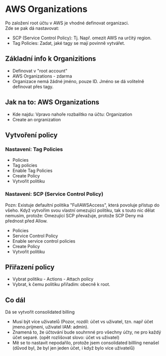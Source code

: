 # AWS Organizations
Po založení root účtu v AWS je vhodné definovat organizaci.  
Zde se pak dá nastavovat:
- SCP (Service Control Policy): Tj. Např. omezit AWS na určitý region.
- Tag Policies: Zadat, jaké tagy se mají povinně vytvářet.

## Základní info k Organizitions
- Definovat v "root account"
- AWS Organizations - zdarma
- Organizace nemá žádné jméno, pouze ID. Jméno se dá volitelně definovat přes tagy.

## Jak na to: AWS Organizations
- Kde najdu: Vpravo nahoře rozbalítko na účtu: Organization
- Create an orgranization

## Vytvoření policy

### Nastavení: Tag Policies
- Policies
- Tag policies
- Enable Tag Policies
- Create Policy
- Vytvořit politiku

### Nastavení: SCP (Service Control Policy)
Pozn: Existuje defaultní politika "FullAWSAccess", která povoluje přístup do všeho. Když vytvořím svou vlastní omezující politiku, tak s touto nic dělat nemusím, protože: Omezující SCP převažuje, protože SCP Deny má přednost před Allow.
- Policies
- Service Control Policy
- Enable service control policies
- Create Policy
- Vytvořit politiku

## Přiřazení policy
- Vybrat politiku - Actions - Attach policy
- Vybrat, k čemu politiku přiřadím: obecně k root.

## Co dál
Dá se vytvořit consolidated billing
   - Musí být více uživatelů (Pozor, rozdíl: účet vs uživatel, tzn. např účet jmeno.prijmeni, uživatel IAM: admin).
   - Znamená to, že účtování bude souhrnné pro všechny účty, ne pro každý účet separé. (opět rozlišovat slovo: účet vs uživatel)
   - Mě se to nastavit nepodařilo, protože jsem consolidated billling nenašel (důvod byl, že byl jen jeden účet, i když bylo více uživatelů)
